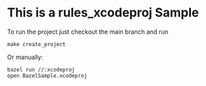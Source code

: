 # This is a rules_xcodeproj Sample

To run the project just checkout the main branch and run

```
make create_project
```

Or manually:

```
bazel run //:xcodeproj
open BazelSample.xcodeproj
```
